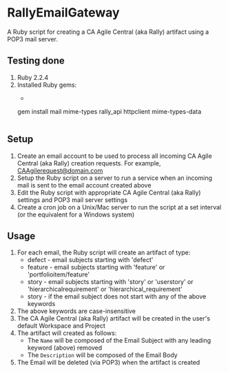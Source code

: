 # RallyEmailGateway
A Ruby script for creating a CA Agile Central (aka Rally) artifact using a POP3 mail server.

## Testing done
1. Ruby 2.2.4
1. Installed Ruby gems:
   * ```
   gem  install  mail  mime-types  rally_api  httpclient  mime-types-data
   ```

## Setup
1. Create an email account to be used to process all incoming CA Agile Central (aka Rally) creation requests. For example, CAAgilerequest@domain.com
1. Setup the Ruby script on a server to run a service when an incoming mail is sent to the email account created above
1. Edit the Ruby script with appropriate CA Agile Central (aka Rally) settings and POP3 mail server settings
1. Create a cron job on a Unix/Mac server to run the script at a set interval (or the equivalent for a Windows system)

## Usage
1. For each email, the Ruby script will create an artifact of type:
   * defect  - email subjects starting with 'defect'
   * feature - email subjects starting with 'feature' or 'portfolioitem/feature'
   * story   - email subjects starting with 'story' or 'userstory' or 'hierarchicalrequirement' or 'hierarchical_requirement'
   * story   - if the email subject does not start with any of the above keywords
1. The above keywords are case-insensitive
1. The CA Agile Central (aka Rally) artifact will be created in the user's default Workspace and Project
1. The artifact will created as follows:
   * The ```Name``` will be composed of the Email Subject with any leading keyword (above) removed
   * The ```Description``` will be composed of the Email Body
1. The Email will be deleted (via POP3) when the artifact is created
